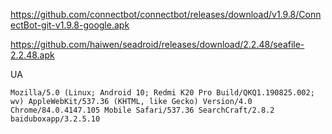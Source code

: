 https://github.com/connectbot/connectbot/releases/download/v1.9.8/ConnectBot-git-v1.9.8-google.apk

https://github.com/haiwen/seadroid/releases/download/2.2.48/seafile-2.2.48.apk


UA
```
Mozilla/5.0 (Linux; Android 10; Redmi K20 Pro Build/QKQ1.190825.002; wv) AppleWebKit/537.36 (KHTML, like Gecko) Version/4.0 Chrome/84.0.4147.105 Mobile Safari/537.36 SearchCraft/2.8.2 baiduboxapp/3.2.5.10
```